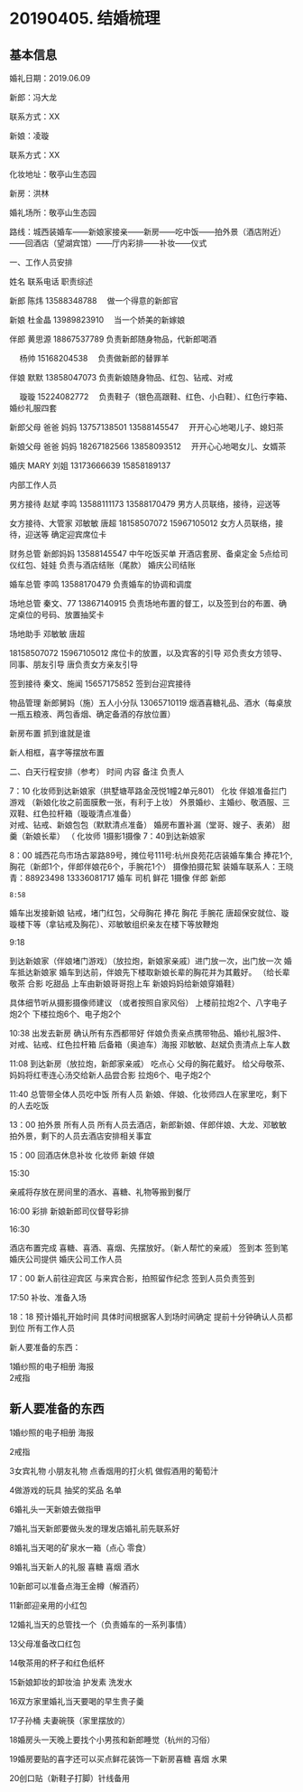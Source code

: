 # 20190405. 结婚梳理

## 基本信息
婚礼日期：2019.06.09

新郎：冯大龙

联系方式：XX      

新娘：凌璇               

联系方式：XX

化妆地址：敬亭山生态园

新房：洪林

婚礼场所：敬亭山生态园

路线：城西装婚车——新娘家接亲——新房——吃中饭——拍外景（酒店附近）——回酒店（望湖宾馆）——厅内彩排——补妆——仪式

一、工作人员安排

姓名
联系电话
职责综述

新郎
陈炜 
13588348788
　做一个得意的新郎官

新娘
杜金晶
13989823910
　当一个娇美的新嫁娘

伴郎
黄思源
18867537789
负责新郎随身物品，代新郎喝酒

　
杨帅
15168204538
　负责做新郎的替罪羊

伴娘
默默
13858047073
负责新娘随身物品、红包、钻戒、对戒

　
璇璇
15224082772
　负责鞋子（银色高跟鞋、红色、小白鞋）、红色行李箱、婚纱礼服四套

新郎父母
爸爸
妈妈
13757138501
13588145547
　开开心心地喝儿子、媳妇茶

新娘父母
爸爸
妈妈
18267182566
13858093512
　开开心心地喝女儿、女婿茶

婚庆
MARY 刘姐
13173666639
15858189137


内部工作人员

男方接待
赵斌
李鸣
13588111173
13588170479
男方人员联络，接待，迎送等

女方接待、大管家
邓敏敏
唐超
18158507072
15967105012
女方人员联络，接待，迎送等
确定迎宾席位卡

财务总管
新郎妈妈
13588145547
中午吃饭买单
开酒店套房、备桌定金
5点给司仪红包、娃娃
负责与酒店结账（尾款）
婚庆公司结账

婚车总管
李鸣
13588170479
负责婚车的协调和调度

场地总管
秦文、77
13867140915
负责场地布置的督工，以及签到台的布置、确定桌位的号码、放置抽奖卡

场地助手
邓敏敏
唐超

18158507072
15967105012
席位卡的放置，以及宾客的引导
邓负责女方领导、同事、朋友引导
唐负责女方亲友引导

签到接待
秦文、施闻
15657175852
签到台迎宾接待

物品管理
新郎舅妈（施）五人小分队
13065710119
烟酒喜糖礼品、酒水（每桌放一瓶五粮液、两包香烟、确定备酒的存放位置）


新房布置
抓到谁就是谁

新人相框，喜字等摆放布置




二、白天行程安排（参考）
时间
内容
备注
负责人

7：10
化妆师到达新娘家（拱墅塘苹路金茂悦1幢2单元801）
化妆
伴娘准备拦门游戏 （新娘化妆之前面膜敷一张，有利于上妆）
外景婚纱、主婚纱、敬酒服、三双鞋、红色拉杆箱（璇璇清点准备）  
对戒、钻戒、新娘包包（默默清点准备）
婚房布置补漏（堂哥、嫂子、表弟）
甜羹（新娘长辈）
（
化妆师
1摄影1摄像 7：40到达新娘家

8：00
城西花鸟市场古翠路89号，摊位号111号:杭州良苑花店装婚车集合
捧花1个, 胸花（新郎1个，伴郎伴娘花6个，手腕花1个）
摄像拍摄花絮 
装婚车联系人：王晓青：88923498  13336081717
婚车 司机 鲜花
1摄像  伴郎 新郎

    8:58
婚车出发接新娘
钻戒，堵门红包，父母胸花 捧花 胸花 手腕花
唐超保安就位、璇璇楼下等（拿钻戒及胸花）、邓敏敏组织亲友在楼下等放鞭炮

  
9:18


         
到达新娘家（伴娘堵门游戏）（放拉炮，新娘家亲戚）进门放一次，出门放一次
婚车抵达新娘家 婚车到达前，伴娘先下楼取新娘长辈的胸花并为其戴好。
（给长辈敬茶  合影  吃甜品  上车由新娘哥哥抱上车
新娘妈妈给新娘穿婚鞋）  

具体细节听从摄影摄像师建议
（或者按照自家风俗）
上楼前拉炮2个、八字电子炮2个
下楼拉炮6个、电子炮2个


10:38
出发去新房
确认所有东西都带好
伴娘负责亲点携带物品、婚纱礼服3件、对戒、钻戒、红色拉杆箱
后备箱（奥迪车）海报
邓敏敏、赵斌负责清点上车人数

11:08
到达新房（放拉炮，新郎家亲戚）
吃点心  父母的胸花戴好。
给父母敬茶、妈妈将红枣连心汤交给新人品尝合影
拉炮6个、电子炮2个

11:40
总管带全体人员吃中饭
所有人员
新娘、伴娘、化妆师四人在家里吃，剩下的人去吃饭

13：00
拍外景
所有人员
所有人员去酒店，新郎新娘、伴郎伴娘、大龙、邓敏敏拍外景，剩下的人员去酒店安排相关事宜

 15：00
回酒店休息补妆
化妆师  新娘 伴娘


 15:30

亲戚将存放在房间里的酒水、喜糖、礼物等搬到餐厅


 16:00
彩排
新娘新郎司仪督导彩排



  16:30


酒店布置完成
喜糖、喜酒、喜烟、先摆放好。（新人帮忙的亲戚）
签到本 签到笔 婚庆公司提供
婚庆公司工作人员

17：00
新人前往迎宾区
与来宾合影，拍照留作纪念
签到人员负责签到

17:50
补妆、准备入场



18：18
预计婚礼开始时间
具体时间根据客人到场时间确定
提前十分钟确认人员都到位
所有工作人员









新人要准备的东西：
 
1婚纱照的电子相册 海报        
2戒指   




## 新人要准备的东西
 
1婚纱照的电子相册 海报
        
2戒指
  
3女宾礼物 小朋友礼物 点香烟用的打火机  做假酒用的葡萄汁
     
4做游戏的玩具 抽奖的奖品 名单
       
6婚礼头一天新娘去做指甲

7婚礼当天新郎要做头发的理发店婚礼前先联系好

8婚礼当天喝的矿泉水一箱（点心 零食）

9婚礼当天新人的礼服 喜糖 喜烟 酒水

10新郎可以准备点海王金樽（解酒药）

11新郎迎亲用的小红包

12婚礼当天的总管找一个（负责婚车的一系列事情）

13父母准备改口红包

14敬茶用的杯子和红色纸杯

15新娘卸妆的卸妆油  护发素 洗发水

16双方家里婚礼当天要喝的早生贵子羹

17子孙桶 夫妻碗筷（家里摆放的）

18婚房头一天晚上要找个小男孩和新郎睡觉（杭州的习俗）

19婚房要贴的喜字还可以买点鲜花装饰一下新房喜糖 喜烟  水果 

20创口贴（新鞋子打脚）针线备用   